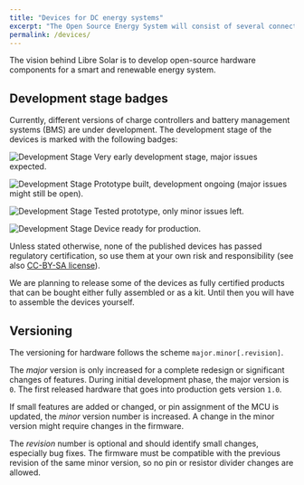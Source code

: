 ```yaml
---
title: "Devices for DC energy systems"
excerpt: "The Open Source Energy System will consist of several connected consumers and produces."
permalink: /devices/
---
```


The vision behind Libre Solar is to develop open-source hardware components for a smart and renewable energy system.

## Development stage badges

Currently, different versions of charge controllers and battery management systems (BMS) are under development. The development stage of the devices is marked with the following badges:

![Development Stage](https://img.shields.io/badge/development%20stage-alpha-red.svg) Very early development stage, major issues expected.

![Development Stage](https://img.shields.io/badge/development%20stage-beta-orange.svg) Prototype built, development ongoing (major issues might still be open).

![Development Stage](https://img.shields.io/badge/development%20stage-release%20candidate-yellow.svg) Tested prototype, only minor issues left.

![Development Stage](https://img.shields.io/badge/development%20stage-release-green.svg) Device ready for production.

Unless stated otherwise, none of the published devices has passed regulatory certification, so use them at your own risk and responsibility (see also [CC-BY-SA license](https://creativecommons.org/licenses/by-sa/4.0/legalcode)).

We are planning to release some of the devices as fully certified products that can be bought either fully assembled or as a kit. Until then you will have to assemble the devices yourself.

## Versioning

The versioning for hardware follows the scheme `major.minor[.revision]`.

The *major* version is only increased for a complete redesign or significant changes of features. During initial development phase, the major version is `0`. The first released hardware that goes into production gets version `1.0`.

If small features are added or changed, or pin assignment of the MCU is updated, the *minor* version number is increased. A change in the minor version might require changes in the firmware.

The *revision* number is optional and should identify small changes, especially bug fixes. The firmware must be compatible with the previous revision of the same minor version, so no pin or resistor divider changes are allowed.